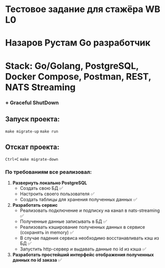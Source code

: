 # Тестовое задание для стажёра WB L0

# Назаров Рустам Go разработчик 

# Stack: Go/Golang, PostgreSQL, Docker Compose, Postman, REST, NATS Streaming

### + Graceful ShutDown

## Запуск проекта:
  `make migrate-up`
  `make run`

## Отскат проекта:
  `Ctrl+C`
  `make migrate-down`

### По требованиям все реализовал:
1) **Развернуть локально PostgreSQL**
     - Создать свою БД ✅
     - Настроить своего пользователя ✅
     - Создать таблицы для хранения полученных данных ✅
2) **Разработать сервис**
     - Реализовать подключение и подписку на канал в nats-streaming ✅
     - Полученные данные записывать в БД ✅
     - Реализовать кэширование полученных данных в сервисе (сохранять in memory) ✅
     - В случае падения сервиса необходимо восстанавливать кэш из БД ✅
     - Запустить http-сервер и выдавать данные по id из кэша ✅
3) **Разработать простейший интерфейс отображения полученных данных по id заказа** ✅
